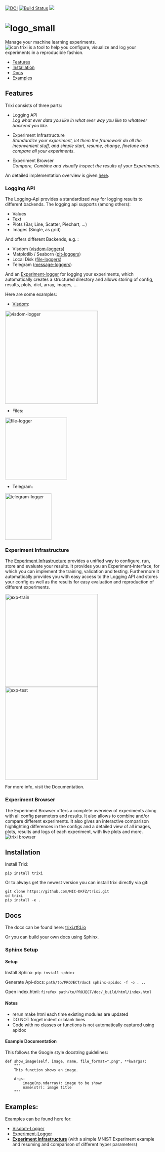 [![DOI](https://zenodo.org/badge/134823632.svg)](https://zenodo.org/badge/latestdoi/134823632)
[![Build Status](https://travis-ci.org/MIC-DKFZ/trixi.svg?branch=master)](https://travis-ci.org/MIC-DKFZ/trixi)
<a href="https://trixi.readthedocs.io/"><img src="https://img.shields.io/badge/docs-trixi-brightgreen.svg?link=https://trixi.readthedocs.io/" /></a>
# ![logo_small](https://github.com/MIC-DKFZ/trixi/blob/master/doc/_static/logo/trixi-small.png)

Manage your machine learning experiments.  
![icon](https://github.com/MIC-DKFZ/trixi/blob/master/trixi/experiment_browser/static/assets/trixi-icon.png)
trixi is a tool to help you configure, visualize and log your experiments in a reproducible fashion.    

* [Features](#features)
* [Installation](#installation)
* [Docs](#docs)
* [Examples](#examples)

## Features

Trixi consists of three parts:
* Logging API<br>
    *Log what ever data you like in what ever way you like to whatever backend you like.*
    
* Experiment Infrastructure<br>
    *Standardize your experiment, let them the framework do all the inconvenient stuff, and simple start, resume, 
    change, finetune and compare all your experiments*.

* Experiment Browser <br>
    *Compare, Combine and visually inspect the results of your Experiments*.

An detailed implementation overview is given [here](https://trixi.readthedocs.io/en/latest/class_diagram.html).

### Logging API

The Logging-Api provides a standardized way for logging results to different backends. 
The logging api supports 
(among others):
* Values
* Text
* Plots (Bar, Line, Scatter, Piechart, ...)
* Images (Single, as grid)

And offers different Backends, e.g. :
* Visdom ([visdom-loggers](https://trixi.readthedocs.io/en/latest/api/trixi.logger.visdom.html))
* Matplotlib / Seaborn ([plt-loggers](https://trixi.readthedocs.io/en/latest/api/trixi.logger.plt.html))
* Local Disk ([file-loggers](https://trixi.readthedocs.io/en/latest/api/trixi.logger.file.html))
* Telegram ([message-loggers](https://trixi.readthedocs.io/en/latest/api/trixi.logger.message.html))

And an [Experiment-logger](https://trixi.readthedocs.io/en/latest/api/trixi.logger.experiment.experimentlogger.html) for logging your experiments, which automatically creates a structured directory and allows 
storing of config, results, plots, dict, array, images, ...

Here are some examples:

* [Visdom](https://github.com/facebookresearch/visdom):<br>
<img src="https://lh3.googleusercontent.com/-h3HuvbU2V0SfgqgXGiK3LPghE5vqvS0pzpObS0YgG_LABMFk62JCa3KVu_2NV_4LJKaAa5-tg=s0" alt="visdom-logger" width="300"/>

* Files:<br>
<img src="https://github.com/MIC-DKFZ/trixi/blob/master/doc/_static/trixi_file.png" alt="file-logger" height="200"/>

* Telegram:<br>
<img src="https://github.com/MIC-DKFZ/trixi/blob/master/doc/_static/trixi_telegram.png" alt="telegram-logger" width="150"/>


### Experiment Infrastructure

The [Experiment Infrastructure](https://trixi.readthedocs.io/en/latest/api/trixi.experiment.pytorchexperiment.html) provides a unified way to configure, run, store and evaluate your results.
It provides you an Experiment-Interface, for which you can implement the training, validation and testing.
Furthermore it automatically provides you with easy access to the Logging API and stores your config es well as the 
results for easy evaluation and reproduction of different experiments.

<img src="https://github.com/MIC-DKFZ/trixi/blob/master/doc/_static/trixi_exp1.png" alt="exp-train" height="300"/>
<img src="https://github.com/MIC-DKFZ/trixi/blob/master/doc/_static/trixi_exp2.png" alt="exp-test" height="300"/>

For more info, visit the Documentation.

### Experiment Browser
The Experiment Browser offers a complete overview of experiments along with all config parameters and results.
It also allows to combine and/or compare different experiments. 
It also gives an interactive comparison highlighting differences in the configs and a detailed view of all images, 
plots, results and logs of each experiment, with live plots and more.
![trixi browser](https://github.com/MIC-DKFZ/trixi/blob/master/doc/_static/trixi_browser.gif)

## Installation

Install Trixi:
```
pip install trixi
```


Or to always get the newest version you can install trixi directly via git:
```
git clone https://github.com/MIC-DKFZ/trixi.git
cd trixi
pip install -e .
```

## Docs

The docs can be found here: [trixi.rtfd.io](https://trixi.readthedocs.io/en/latest/)

Or you can build your own docs using Sphinx.

### Sphinx Setup

#### Setup

Install Sphinx:
`pip install sphinx`

Generate Api-docs:
`path/to/PROJECT/doc$ sphinx-apidoc -f -o . ..`

Open index.html:
`firefox path/to/PROJECT/doc/_build/html/index.html`

#### Notes
* rerun make html each time existing modules are updated
* DO NOT forget indent or blank lines
* Code with no classes or functions is not automatically captured using apidoc


#### Example Documentation

This follows the Google style docstring guidelines:

	def show_image(self, image, name, file_format=".png", **kwargs):
        """
        This function shows an image.

        Args:
            image(np.ndarray): image to be shown
            name(str): image title
        """


## Examples:

Examples can be found here for:
* [Visdom-Logger](https://github.com/MIC-DKFZ/trixi/blob/master/examples/numpy_visdom_logger_example.ipynb)
* [Experiment-Logger](https://github.com/MIC-DKFZ/trixi/blob/master/examples/pytorch_example.ipynb)
* <b>[Experiment Infrastructure](https://github.com/MIC-DKFZ/trixi/blob/master/examples/pytorch_experiment.ipynb) 
</b>(with a
 simple MNIST Experiment example and resuming and comparison of different hyper parameters)

